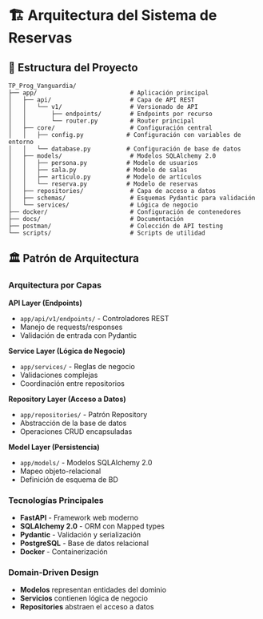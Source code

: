 # 🏗️ Arquitectura del Sistema de Reservas

## 📁 Estructura del Proyecto

```
TP_Prog_Vanguardia/
├── app/                          # Aplicación principal
│   ├── api/                      # Capa de API REST
│   │   └── v1/                   # Versionado de API
│   │       ├── endpoints/        # Endpoints por recurso
│   │       └── router.py         # Router principal
│   ├── core/                     # Configuración central
│   │   ├── config.py            # Configuración con variables de entorno
│   │   └── database.py          # Configuración de base de datos
│   ├── models/                   # Modelos SQLAlchemy 2.0
│   │   ├── persona.py           # Modelo de usuarios
│   │   ├── sala.py              # Modelo de salas
│   │   ├── articulo.py          # Modelo de artículos
│   │   └── reserva.py           # Modelo de reservas
│   ├── repositories/             # Capa de acceso a datos
│   ├── schemas/                  # Esquemas Pydantic para validación
│   └── services/                 # Lógica de negocio
├── docker/                       # Configuración de contenedores
├── docs/                         # Documentación
├── postman/                      # Colección de API testing
└── scripts/                      # Scripts de utilidad
```

## 🏛️ Patrón de Arquitectura

### Arquitectura por Capas

**API Layer (Endpoints)**
- `app/api/v1/endpoints/` - Controladores REST
- Manejo de requests/responses
- Validación de entrada con Pydantic

**Service Layer (Lógica de Negocio)**
- `app/services/` - Reglas de negocio
- Validaciones complejas
- Coordinación entre repositorios

**Repository Layer (Acceso a Datos)**
- `app/repositories/` - Patrón Repository
- Abstracción de la base de datos
- Operaciones CRUD encapsuladas

**Model Layer (Persistencia)**
- `app/models/` - Modelos SQLAlchemy 2.0
- Mapeo objeto-relacional
- Definición de esquema de BD

### Tecnologías Principales

- **FastAPI** - Framework web moderno
- **SQLAlchemy 2.0** - ORM con Mapped types
- **Pydantic** - Validación y serialización
- **PostgreSQL** - Base de datos relacional
- **Docker** - Containerización

### Domain-Driven Design
- **Modelos** representan entidades del dominio
- **Servicios** contienen lógica de negocio
- **Repositories** abstraen el acceso a datos